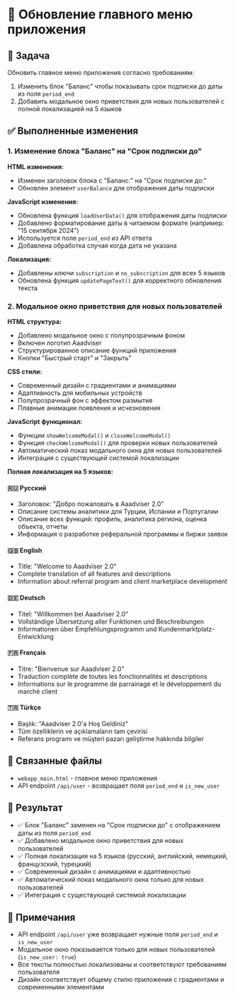 # 🔧 Обновление главного меню приложения

## 🎯 Задача
Обновить главное меню приложения согласно требованиям:
1. Изменить блок "Баланс" чтобы показывать срок подписки до даты из поля `period_end`
2. Добавить модальное окно приветствия для новых пользователей с полной локализацией на 5 языков

## ✅ Выполненные изменения

### 1. Изменение блока "Баланс" на "Срок подписки до"

**HTML изменения:**
- Изменен заголовок блока с "Баланс:" на "Срок подписки до:"
- Обновлен элемент `userBalance` для отображения даты подписки

**JavaScript изменения:**
- Обновлена функция `loadUserData()` для отображения даты подписки
- Добавлено форматирование даты в читаемом формате (например: "15 сентября 2024")
- Используется поле `period_end` из API ответа
- Добавлена обработка случая когда дата не указана

**Локализация:**
- Добавлены ключи `subscription` и `no_subscription` для всех 5 языков
- Обновлена функция `updatePageText()` для корректного обновления текста

### 2. Модальное окно приветствия для новых пользователей

**HTML структура:**
- Добавлено модальное окно с полупрозрачным фоном
- Включен логотип Aaadviser
- Структурированное описание функций приложения
- Кнопки "Быстрый старт" и "Закрыть"

**CSS стили:**
- Современный дизайн с градиентами и анимациями
- Адаптивность для мобильных устройств
- Полупрозрачный фон с эффектом размытия
- Плавные анимации появления и исчезновения

**JavaScript функционал:**
- Функции `showWelcomeModal()` и `closeWelcomeModal()`
- Функция `checkWelcomeModal()` для проверки новых пользователей
- Автоматический показ модального окна для новых пользователей
- Интеграция с существующей системой локализации

**Полная локализация на 5 языков:**

#### 🇷🇺 Русский
- Заголовок: "Добро пожаловать в Aaadviser 2.0"
- Описание системы аналитики для Турции, Испании и Португалии
- Описание всех функций: профиль, аналитика региона, оценка объекта, отчеты
- Информация о разработке реферальной программы и биржи заявок

#### 🇬🇧 English
- Title: "Welcome to Aaadviser 2.0"
- Complete translation of all features and descriptions
- Information about referral program and client marketplace development

#### 🇩🇪 Deutsch
- Titel: "Willkommen bei Aaadviser 2.0"
- Vollständige Übersetzung aller Funktionen und Beschreibungen
- Informationen über Empfehlungsprogramm und Kundenmarktplatz-Entwicklung

#### 🇫🇷 Français
- Titre: "Bienvenue sur Aaadviser 2.0"
- Traduction complète de toutes les fonctionnalités et descriptions
- Informations sur le programme de parrainage et le développement du marché client

#### 🇹🇷 Türkçe
- Başlık: "Aaadviser 2.0'a Hoş Geldiniz"
- Tüm özelliklerin ve açıklamaların tam çevirisi
- Referans programı ve müşteri pazarı geliştirme hakkında bilgiler

## 🔗 Связанные файлы
- `webapp_main.html` - главное меню приложения
- API endpoint `/api/user` - возвращает поля `period_end` и `is_new_user`

## 🎯 Результат
- ✅ Блок "Баланс" заменен на "Срок подписки до" с отображением даты из поля `period_end`
- ✅ Добавлено модальное окно приветствия для новых пользователей
- ✅ Полная локализация на 5 языков (русский, английский, немецкий, французский, турецкий)
- ✅ Современный дизайн с анимациями и адаптивностью
- ✅ Автоматический показ модального окна только для новых пользователей
- ✅ Интеграция с существующей системой локализации

## 📝 Примечания
- API endpoint `/api/user` уже возвращает нужные поля `period_end` и `is_new_user`
- Модальное окно показывается только для новых пользователей (`is_new_user: true`)
- Все тексты полностью локализованы и соответствуют требованиям пользователя
- Дизайн соответствует общему стилю приложения с градиентами и современными элементами
